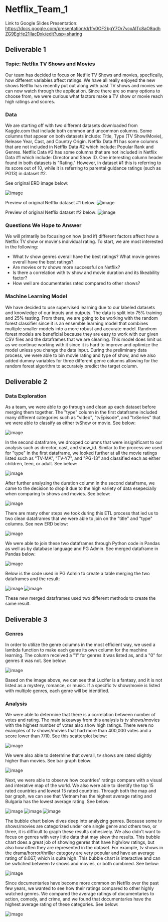# Netflix_Team_1 

Link to Google Slides Presentation: https://docs.google.com/presentation/d/1fv0OF2bgY7Or7vcxAlTc8aO8qdhZG9EgHe21lIacDxk/edit?usp=sharing

## Deliverable 1

### Topic: Netflix TV Shows and Movies
Our team has decided to focus on Netflix TV Shows and movies, specfically, how different variables affect ratings.  We have all really enjoyed the new shows Netflix has recently put out along with past TV shows and movies we can now watch through the application.  Since there are so many options to choose from, we were curious what factors make a TV show or movie reach high ratings and scores.  

### Data
We are starting off with two different datasets downloaded from Kaggle.com that include both common and uncommon columns.  Some columns that appear on both datasets include: Title, Type (TV Show/Movie), Release Year, Cast, and Country Origin.  Netflix Data #1 has some columns that are not included in Netflix Data #2 which include: Popular Rank and Genres.  Netflix Data #2 has some columns that are not included in Netflix Data #1 which include: Director and Show ID.  One interesting column header found in both datasets is "Rating."  However, in dataset #1 this is referring to its score out of 10, while it is referring to parental guidance ratings (such as PG13) in dataset #2.  

See  original ERD image below:

![image](https://user-images.githubusercontent.com/64279232/140628398-59b659df-ba62-499c-9745-ba3b532f7f9f.png)

Preview of original Netflix dataset #1 below:
![image](https://user-images.githubusercontent.com/64279232/140628580-d81c9e31-1353-455f-b672-c49be421b366.png)

Preview of original Netflix dataset #2 below:
![image](https://user-images.githubusercontent.com/64279232/140628670-22d7736a-491c-4e4b-80e4-9672009c5220.png)


### Questions We Hope to Answer
We will primarily be focusing on how (and if) different factors affect how a Netflix TV show or movie's individual rating. To start, we are most interested in the following:
- What tv show genres overall have the best ratings?  What movie genres overall have the best ratings?
- Are movies or tv shows more successful on Netflix?
- Is there a correlation with tv show and movie duration and its likeability factor? 
- How well are documentaries rated compared to other shows?

### Machine Learning Model
 
We have decided to use supervised learning due to our labeled datasets and knowledge of our inputs and outputs.  The data is split into 75% training and 25% testing.  From there, we are going to be working with the random forest classifier since it is an ensemble learning model that combines multiple smaller models into a more robust and accurate model. Randrom forest models are beneficial because they are easy to work with our given CSV files and the dataframes that we are cleaning. This model does limit us as we continue working with it since it is hard to improve and optimize the model unless you change the data input.  During the preliminary data process, we were able to bin movie rating and type of show, and we also added dummy variables for three different genre columns allowing for the random forest algorithm to accurately predict the target column. 


## Deliverable 2

### Data Exploration

As a team, we were able to go through and clean up each dataset before merging them together.  The "type" column in the first dataframe included many different categories such as "video", "tvEpisode", and "tvSeries" that we were able to classify as either tvShow or movie. See below:

![image](https://user-images.githubusercontent.com/64279232/142741814-5ab5bff8-fb9a-4db6-853d-6574b3f9eef9.png)

In the second dataframe, we dropped columns that were insignificant to our analysis such as director, cast, and show_id.  Similar to the process we used for "type" in the first dataframe, we looked further at all the movie ratings listed such as "TV-MA", "TV-Y7", and "PG-13" and classified each as either children, teen, or adult. See below:

![image](https://user-images.githubusercontent.com/64279232/142741836-dcc4d37e-843c-443a-86b3-6d6df1110d04.png)

After further analyzing the duration column in the second dataframe, we came to the decision to drop it due to the high variety of data esepecially when comparing tv shows and movies.  See below:

![image](https://user-images.githubusercontent.com/64279232/142741856-7e80c022-e222-4675-8492-6b9ebfcfd7ed.png)

There are many other steps we took during this ETL process that led us to two clean dataframes that we were able to join on the "title" and "type" columns.  See new ERD below:

![image](https://user-images.githubusercontent.com/64279232/142741912-bcd9687b-c879-4f6f-be1c-720c1063c7de.png)

We were able to join these two dataframes through Python code in Pandas as well as by database language and PG Admin.  See merged dataframe in Pandas below:

![image](https://user-images.githubusercontent.com/64279232/142741974-6949dd22-ae8a-4d87-9e1c-ef9cbb1bab4a.png)

Below is the code used in PG Admin to create a table merging the two dataframes and the result:

![image](https://user-images.githubusercontent.com/64279232/142741992-dc63ea0f-7c3a-42fb-b835-618b5cec3733.png)
![image](https://user-images.githubusercontent.com/64279232/142742001-5f0908ab-ce88-4526-b163-4c751dcb3ce1.png)

These new merged dataframes used two different methods to create the same result.  


## Deliverable 3

### Genres
In order to utilize the genre columns in the most efficient way, we used a lambda function to make each genre its own column for the machine learning.  The column received a "1" for genres it was listed as, and a "0" for genres it was not.  See below:

![image](https://user-images.githubusercontent.com/64279232/143794591-b16396db-09e6-4cb2-bfb1-7f999a422097.png)

Based on the image above, we can see that Lucifer is a fantasy, and it is not listed as a mystery, romance, or music.  If a specific tv show/movie is listed with multiple genres, each genre will be identified. 


### Analysis

We were able to determine that there is a correlation between number of votes and rating.  The main takeaway from this analysis is tv shows/movies with the highest number of votes also show high ratings.  There were no examples of tv shows/movies that had more than 400,000 votes and a score lower than 7/10.  See this scatterplot below:

![image](https://user-images.githubusercontent.com/64279232/143794901-3b55e605-1b0f-4252-af26-0e28b2d5df3a.png)

We were also able to determine that overall, tv shows are rated slightly higher than movies.  See bar graph below:

![image](https://user-images.githubusercontent.com/64279232/143794946-ff4b20b6-020e-45ce-95f4-33149de8aae9.png)

Next, we were able to observe how countries' ratings compare with a visual and interative map of the world. We also were able to identify the top 15 rated countries and lowest 15 rated countries.  Through both the map and bar graph, we can see that Vietnam has the highest average rating and Bulgaria has the lowest average rating. See below:

![image](https://user-images.githubusercontent.com/64279232/143795718-89e7a878-3573-49c3-94cb-40cf6ffed6c1.png)
![image](https://user-images.githubusercontent.com/64279232/143795786-a078ec5d-34ac-4ec0-a467-4d1f7d063401.png)
![image](https://user-images.githubusercontent.com/64279232/143795832-60abb799-f570-4163-8d8a-ee8609dbf515.png)

The bubble chart below dives deep into analyzing genres.  Because some tv shows/movies are categorized under one single genre and others two, or three, it is difficult to graph these results cohesively.  We also didn't want to focus on genres with very little data that may skew the results.  This bubble chart does a great job of showing genres that have high/low ratings, but also how often they are represented in the dataset.  For example, tv shows in the drama/horror/thriller category are very popular and have an average rating of 8.067, which is quite high.  This bubble chart is interactive and can be swtiched between tv shows and movies, or both combined. See below:

![image](https://user-images.githubusercontent.com/64279232/143797188-4b444069-a52d-4a67-ac3b-22cc6a10169e.png)

Since documentaries have become more common on Netflix over the past few years, we wanted to see how their ratings compared to other highly watched genres.  We compared the average ratings of documentaries to action, comedy, and crime, and we found that documentaries have the highest average rating of these categories.  See below:

![image](https://user-images.githubusercontent.com/64279232/143798363-809b7afe-f476-40cb-a73f-4be8b17062ab.png)



